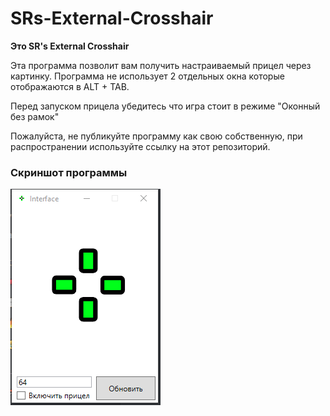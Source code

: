 # SRs-External-Crosshair

**Это SR's External Crosshair**

Эта программа позволит вам получить настраиваемый прицел через картинку.
Программа не использует 2 отдельных окна которые отображаются в ALT + TAB.

Перед запуском прицела убедитесь что игра стоит в режиме "Оконный без рамок"

Пожалуйста, не публикуйте программу как свою собственную, при распространении используйте ссылку на этот репозиторий.

### **Скриншот программы**

![](/unknown.png?raw=true)

